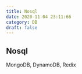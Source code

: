 ```yaml
---
title: Nosql
date: 2020-11-04 23:11:66
category: DB
draft: false
---
```


## Nosql

MongoDB, DynamoDB, Redix
